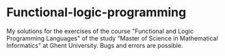 # Functional-logic-programming
My solutions for the exercises of the course "Functional and Logic Programming Languages" of the study "Master of Science in Mathematical Informatics" at Ghent University. Bugs and errors are possible.
